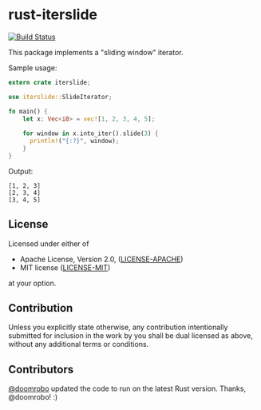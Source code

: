 rust-iterslide
===============

[![Build Status](https://travis-ci.org/purpliminal/rust-iterslide.svg?branch=master)](https://travis-ci.org/purpliminal/rust-iterslide)

This package implements a "sliding window" iterator.

Sample usage:

```rust
extern crate iterslide;

use iterslide::SlideIterator;

fn main() {
    let x: Vec<i8> = vec![1, 2, 3, 4, 5];
    
    for window in x.into_iter().slide(3) {
      println!("{:?}", window);
    }
}
```

Output:

```
[1, 2, 3]
[2, 3, 4]
[3, 4, 5]
```

License
-------

Licensed under either of

 * Apache License, Version 2.0, ([LICENSE-APACHE](LICENSE-APACHE))
 * MIT license ([LICENSE-MIT](LICENSE-MIT))

at your option.

Contribution
------------

Unless you explicitly state otherwise, any contribution intentionally submitted
for inclusion in the work by you shall be dual licensed as above, without any
additional terms or conditions.

Contributors
----

[@doomrobo](https://github.com/doomrobo) updated the code to run on the
latest Rust version. Thanks, @doomrobo! :)
